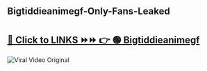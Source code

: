 
 ## Bigtiddieanimegf-Only-Fans-Leaked

# <h2><a href="https://clipsfans.com/Bigtiddieanimegf&ref=git">🔗 Click to LINKS ⏩⏩ 👉 🟢 Bigtiddieanimegf </a></h2>

<a href="https://clipsfans.com/Bigtiddieanimegf&ref=git" rel="nofollow" data-target="animated-image.originalLink"><img src="https://i.ibb.co.com/xMMVF88/686577567.gif" alt="Viral Video Original" style="max-width: 100%; display: inline-block;" data-target="animated-image.originalImage"></a>
